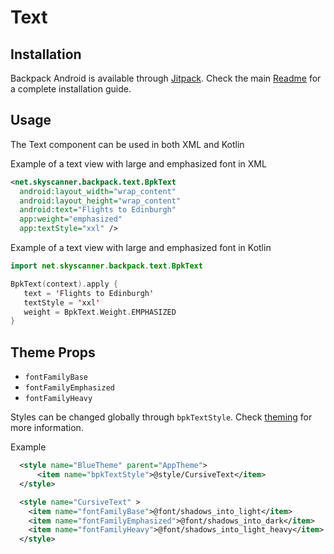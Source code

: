 # Text

## Installation

Backpack Android is available through [Jitpack](https://jitpack.io/#Skyscanner/backpack-android). Check the main [Readme](https://github.com/skyscanner/backpack-android#installation) for a complete installation guide.

## Usage

The Text component can be used in both XML and Kotlin

Example of a text view with large and emphasized font in XML

```xml
<net.skyscanner.backpack.text.BpkText
  android:layout_width="wrap_content"
  android:layout_height="wrap_content"
  android:text="Flights to Edinburgh"
  app:weight="emphasized"
  app:textStyle="xxl" />
```

Example of a text view with large and emphasized font in Kotlin

```Kotlin
import net.skyscanner.backpack.text.BpkText

BpkText(context).apply {
   text = 'Flights to Edinburgh'
   textStyle = 'xxl'
   weight = BpkText.Weight.EMPHASIZED
}
```


## Theme Props

- `fontFamilyBase`
- `fontFamilyEmphasized`
- `fontFamilyHeavy`

Styles can be changed globally through `bpkTextStyle`. Check [theming](https://github.com/Skyscanner/backpack-android/blob/master/docs/THEMING.md) for more information.

Example

```xml
  <style name="BlueTheme" parent="AppTheme">
      <item name="bpkTextStyle">@style/CursiveText</item>
  </style>

  <style name="CursiveText" >
    <item name="fontFamilyBase">@font/shadows_into_light</item>
    <item name="fontFamilyEmphasized">@font/shadows_into_dark</item>
    <item name="fontFamilyHeavy">@font/shadows_into_light_heavy</item>
  </style>

```


